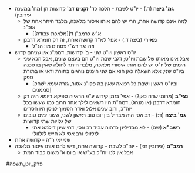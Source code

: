 * **גמ' ביצה** (ד.) - יו"ט לשבת - הלכה כ**ד' זקנים** דב' קדושות הן (מח' במשנה עירובין)
	* למה אינם קדושה אחת, הרי יש להם אותו איסור מלאכה, מלבד היתר אחת של אוכ"נ
		* א"ש כרמב"ן ד[[מלאכת עבודה]]
	* **מאירי** (ביצה ד.) - אפי' למ"ד קדושה אחת, זה רק חומרא דרבנן
		* וזה נגד רש"י פסחים מו: הנ"ל
* יו"ט ראשון ויו"ט שני - ב' קדושות, דממ"נ אין שניהם קדוש
	* אבל אינו מאותו של שבת ויו"ט; דגבי שבת ויו"ט הם בעצם שונים, אבל הכא שני הימים של יו"ט יש להם אותו איסורי מלאכה, מלבד היתר לחולה שאין בו סכנה ביו"ט שני; אלא השאלה כאן הוא אם שני הימים נוהגים בתורת ודאי או בתורת ספק
		* \[וביו"ט ראשון ושבת כל רפואה שאין בה פקו"נ אסור, גזרה שמא ישׁחק סממנים\]
	* **נצי"ב** (מרומי שדה כאן?) - אפי' בזמן קידוש ע"פ הראייה ספיקא דיומא היה רק חומרא דרבנן (או מנהג), דמה"ת היו רשאים לילך אחר הרוב כמו שעשו בכל יוה"כ, ורוב שנים אלול ואדר הסמוך לניסן היו חסרים
	* **גמ' ביצה** (ד:) - רב אסי היה מבדיל בין יום טוב ראשון לשני, ששני ימים טובים של גלויות שתי קדושות
		* **רשב"א** (שם) - לא מבדילינן כדהוה עביד רב אסי, דחיישינן דילמא אתי לזלזולי ורב אסי לא חייש לזלזולי
* שני ימי ר"ה - קדושה אחת
* **רמב"ם** (עירובין ח:י) - יוה"כ לשבת - קדושה אחת, דיש להם אותו איסור מלאכה
	* אבל אין לנו יוה"כ בע"ש או ביום א' משום כבוד המת

#פרק_יוט_תשפה